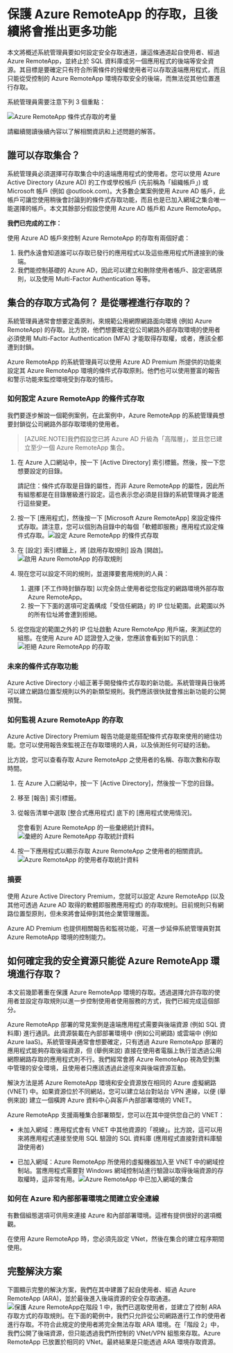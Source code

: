 
<properties 
    pageTitle="保護 Azure RemoteApp 的存取，且後續將會推出更多功能 | Microsoft Azure"
	description="了解如何透過使用 Azure Active Directory 中的條件式存取來安全存取 Azure RemoteApp"
	services="remoteapp"
	documentationCenter="" 
	authors="piotrci" 
	manager="mbaldwin" />

<tags 
    ms.service="remoteapp" 
    ms.workload="compute" 
    ms.tgt_pltfrm="na" 
    ms.devlang="na" 
    ms.topic="article" 
    ms.date="01/12/2016" 
    ms.author="elizapo" />

# 保護 Azure RemoteApp 的存取，且後續將會推出更多功能

本文將概述系統管理員要如何設定安全存取通道，讓這條通道起自使用者、經過 Azure RemoteApp，並終止於 SQL 資料庫或另一個應用程式的後端等安全資源。其目標是要確定只有符合所需條件的授權使用者可以存取遠端應用程式，而且只能從受控制的 Azure RemoteApp 環境存取安全的後端，而無法從其他位置進行存取。

系統管理員需要注意下列 3 個重點：

![Azure RemoteApp 條件式存取的考量](./media/remoteapp-secureaccess/ra-conditionalenvironment.png)

請繼續閱讀後續內容以了解相關資訊和上述問題的解答。

## 誰可以存取集合？
系統管理員必須選擇可存取集合中的遠端應用程式的使用者。您可以使用 Azure Active Directory (Azure AD) 的工作或學校帳戶 (先前稱為「組織帳戶」) 或 Microsoft 帳戶 (例如 @outlook.com)。大多數企業案例使用 Azure AD 帳戶，此帳戶可讓您使用稍後會討論到的條件式存取功能，而且也是已加入網域之集合唯一能選擇的帳戶。本文其餘部分假設您使用 Azure AD 帳戶和 Azure RemoteApp。

**我們已完成的工作：**

使用 Azure AD 帳戶來控制 Azure RemoteApp 的存取有兩個好處：

1.	我們永遠會知道誰可以存取已發行的應用程式以及這些應用程式所連接到的後端。
2.	我們能控制基礎的 Azure AD，因此可以建立和刪除使用者帳戶、設定密碼原則，以及使用 Multi-Factor Authentication 等等。 

## 集合的存取方式為何？ 是從哪裡進行存取的？
系統管理員通常會想要定義原則，來規範公用網際網路面向環境 (例如 Azure RemoteApp) 的存取。比方說，他們想要確定從公司網路外部存取環境的使用者必須使用 Multi-Factor Authentication (MFA) 才能取得存取權，或者，應該全都遭到封鎖。

Azure RemoteApp 的系統管理員可以使用 Azure AD Premium 所提供的功能來設定其 Azure RemoteApp 環境的條件式存取原則。他們也可以使用豐富的報告和警示功能來監控環境受到存取的情形。

### 如何設定 Azure RemoteApp 的條件式存取
我們要逐步解說一個範例案例，在此案例中，Azure RemoteApp 的系統管理員想要封鎖從公司網路外部存取環境的使用者。

>[AZURE.NOTE]我們假設您已將 Azure AD 升級為「高階層」，並且您已建立至少一個 Azure RemoteApp 集合。

1.	在 Azure 入口網站中，按一下 [Active Directory] 索引標籤。然後，按一下您想要設定的目錄。

	請記住：條件式存取是目錄的屬性，而非 Azure RemoteApp 的屬性，因此所有組態都是在目錄層級進行設定。這也表示您必須是目錄的系統管理員才能進行這些變更。

2.	按一下 [應用程式]，然後按一下 [Microsoft Azure RemoteApp] 來設定條件式存取。請注意，您可以個別為目錄中的每個「軟體即服務」應用程式設定條件式存取。![設定 Azure RemoteApp 的條件式存取](./media/remoteapp-secureaccess/ra-conditionalaccessscreen.png)
 

3.	在 [設定] 索引標籤上，將 [啟用存取規則] 設為 [開啟]。![啟用 Azure RemoteApp 的存取規則](./media/remoteapp-secureaccess/ra-enableaccessrules.png)
 

4.	現在您可以設定不同的規則，並選擇要套用規則的人員：

	1. 選擇 [不工作時封鎖存取] 以完全防止使用者從您指定的網路環境外部存取 Azure RemoteApp。
	2. 按一下下面的選項可定義構成「受信任網路」的 IP 位址範圍。此範圍以外的所有位址將會遭到拒絕。

5.	從您指定的範圍之外的 IP 位址啟動 Azure RemoteApp 用戶端，來測試您的組態。在使用 Azure AD 認證登入之後，您應該會看到如下的訊息：![拒絕 Azure RemoteApp 的存取](./media/remoteapp-secureaccess/ra-accessdenied.png)
 

### 未來的條件式存取功能 
Azure Active Directory 小組正著手開發條件式存取的新功能。系統管理員日後將可以建立網路位置型規則以外的新類型規則。我們應該很快就會推出新功能的公開預覽。

### 如何監視 Azure RemoteApp 的存取
Azure Active Directory Premium 報告功能是能搭配條件式存取來使用的絕佳功能。您可以使用報告來監視正在存取環境的人員，以及偵測任何可疑的活動。

比方說，您可以查看存取 Azure RemoteApp 之使用者的名稱、存取次數和存取時間。

1.	在 Azure 入口網站中，按一下 [Active Directory]，然後按一下您的目錄。

2.	移至 [報告] 索引標籤。

3.	從報告清單中選取 [整合式應用程式] 底下的 [應用程式使用情況]。

	您會看到 Azure RemoteApp 的一些彙總統計資料。![彙總的 Azure RemoteApp 存取統計資料](./media/remoteapp-secureaccess/ra-accessstats.png)
 
5.	按一下應用程式以顯示存取 Azure RemoteApp 之使用者的相關資訊。![Azure RemoteApp 的使用者存取統計資料](./media/remoteapp-secureaccess/ra-userstats.png)
 
### 摘要
使用 Azure Active Directory Premium，您就可以設定 Azure RemoteApp (以及其他可透過 Azure AD 取得的軟體即服務應用程式) 的存取規則。目前規則只有網路位置型原則，但未來將會延伸到其他企業管理層面。

Azure AD Premium 也提供相關報告和監視功能，可進一步延伸系統管理員對其 Azure RemoteApp 環境的控制能力。

## 如何確定我的安全資源只能從 Azure RemoteApp 環境進行存取？
本文前幾節著重在保護 Azure RemoteApp 環境的存取。透過選擇允許存取的使用者並設定存取規則以進一步控制使用者使用服務的方式，我們已經完成這個部分。

Azure RemoteApp 部署的常見案例是遠端應用程式需要與後端資源 (例如 SQL 資料庫) 進行通訊。此資源裝載在內部部署環境中 (例如公司網路) 或雲端中 (例如 Azure IaaS)。系統管理員通常會想要確定，只有透過 Azure RemoteApp 部署的應用程式能夠存取後端資源，但 (舉例來說) 直接在使用者電腦上執行並透過公用網際網路存取的應用程式則不行。我們經常會將 Azure RemoteApp 視為受到集中管理的安全環境，且使用者只應該透過此途徑來與後端資源互動。

解決方法是將 Azure RemoteApp 環境和安全資源放在相同的 Azure 虛擬網路 (VNET) 中。如果資源位於不同網站，您可以建立站台對站台 VPN 連線，以便 (舉例來說) 建立一個橫跨 Azure 資料中心與客戶內部部署環境的 VNET。

Azure RemoteApp 支援兩種集合部署類型，您可以在其中提供您自己的 VNET：

-	未加入網域：應用程式會有 VNET 中其他資源的「視線」。比方說，這可以用來將應用程式連接至使用 SQL 驗證的 SQL 資料庫 (應用程式直接對資料庫驗證使用者)

-	已加入網域：Azure RemoteApp 所使用的虛擬機器加入至 VNET 中的網域控制站。當應用程式需要對 Windows 網域控制站進行驗證以取得後端資源的存取權時，這非常有用。![Azure RemoteApp 中已加入網域的集合](./media/remoteapp-secureaccess/ra-domainjoined.png)
 
### 如何在 Azure 和內部部署環境之間建立安全連線
有數個組態選項可供用來連接 Azure 和內部部署環境。這裡有提供很好的選項概觀。

在使用 Azure RemoteApp 時，您必須先設定 VNet，然後在集合的建立程序期間使用。

## 完整解決方案
下圖顯示完整的解決方案，我們在其中建置了起自使用者、經過 Azure RemoteApp (ARA)，並於最後進入後端資源的安全存取通道。![保護 Azure RemoteApp](./media/remoteapp-secureaccess/ra-secureoverview.png)在階段 1 中，我們已選取使用者，並建立了控制 ARA 存取方式的存取規則。在下面的範例中，我們只允許從公司網路進行工作的使用者進行存取。不符合此規定的使用者將完全無法存取 ARA 環境。在「階段 2」中，我們公開了後端資源，但只能透過我們所控制的 VNet/VPN 組態來存取。Azure RemoteApp 已放置於相同的 VNet。最終結果是只能透過 ARA 環境存取資源。

<!---HONumber=AcomDC_0114_2016-->